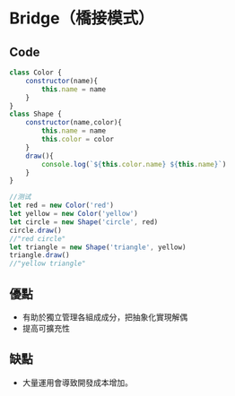 # Bridge（橋接模式）

## Code

```javascript
class Color {
    constructor(name){
        this.name = name
    }
}
class Shape {
    constructor(name,color){
        this.name = name
        this.color = color 
    }
    draw(){
        console.log(`${this.color.name} ${this.name}`)
    }
}

//测试
let red = new Color('red')
let yellow = new Color('yellow')
let circle = new Shape('circle', red)
circle.draw()
//"red circle"
let triangle = new Shape('triangle', yellow)
triangle.draw()
//"yellow triangle"
```

## 優點

* 有助於獨立管理各組成成分，把抽象化實現解偶 
* 提高可擴充性

## 缺點

* 大量運用會導致開發成本增加。



